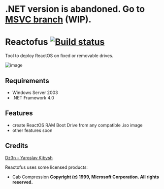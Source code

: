 # .NET version is abandoned. Go to [MSVC branch](https://github.com/feel-the-dz3n/Reactofus/tree/reactofus-msvc) (WIP).

# Reactofus [![Build status](https://ci.appveyor.com/api/projects/status/hldvu476t1ic9xgn/branch/reactofus-dotnet?svg=true)](https://ci.appveyor.com/project/feel-the-dz3n/reactofus/branch/reactofus-dotnet)
Tool to deploy ReactOS on fixed or removable drives.

![image](https://user-images.githubusercontent.com/25367511/59030578-05feb400-886a-11e9-9ec0-9f4172c068bf.png)

## Requirements
- Windows Server 2003
- .NET Framework 4.0

## Features
- create ReactOS RAM Boot Drive from any compatible .iso image
- other features soon

## Credits
[Dz3n - Yaroslav Kibysh](https://github.com/feel-the-dz3n)


Reactofus uses some licensed products:
- Cab Compression
**Copyright (c) 1999, Microsoft Corporation.  All rights reserved.**

